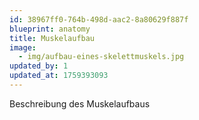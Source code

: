 ```yaml
---
id: 38967ff0-764b-498d-aac2-8a80629f887f
blueprint: anatomy
title: Muskelaufbau
image:
  - img/aufbau-eines-skelettmuskels.jpg
updated_by: 1
updated_at: 1759393093
---
```

Beschreibung des Muskelaufbaus
